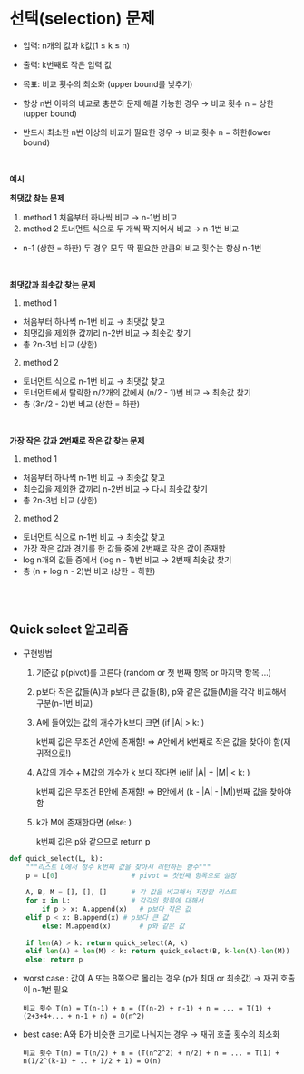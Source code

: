 # 선택(selection) 문제

- 입력: n개의 값과 k값(1 ≤ k ≤ n)
- 출력: k번째로 작은 입력 값
- 목표: 비교 횟수의 최소화 (upper bound를 낮추기)

- 항상 n번 이하의 비교로 충분히 문제 해결 가능한 경우 → 비교 횟수 n = 상한(upper bound)
- 반드시 최소한 n번 이상의 비교가 필요한 경우 → 비교 횟수 n = 하한(lower bound)

<br/>

**예시**

**최댓값 찾는 문제**

1. method 1 처음부터 하나씩 비교 → n-1번 비교
2. method 2 토너먼트 식으로 두 개씩 짝 지어서 비교 → n-1번 비교
- n-1 (상한 = 하한)  두 경우 모두 딱 필요한 만큼의 비교 횟수는 항상 n-1번

<br/>

**최댓값과 최솟값 찾는 문제**

 1. method 1 

- 처음부터 하나씩 n-1번 비교 → 최댓값 찾고
- 최댓값을 제외한 값끼리 n-2번 비교 → 최솟값 찾기
- 총 2n-3번 비교 (상한)
 2. method 2
- 토너먼트 식으로 n-1번 비교 → 최댓값 찾고
- 토너먼트에서 탈락한 n/2개의 값에서 (n/2 - 1)번 비교 → 최솟값 찾기
- 총 (3n/2 - 2)번 비교 (상한 = 하한)

<br/>

**가장 작은 값과 2번째로 작은 값 찾는 문제**

 1. method 1 

- 처음부터 하나씩 n-1번 비교 → 최솟값 찾고
- 최솟값을 제외한 값끼리 n-2번 비교 → 다시 최솟값 찾기
- 총 2n-3번 비교 (상한)
 2. method 2
- 토너먼트 식으로 n-1번 비교 → 최솟값 찾고
- 가장 작은 값과 경기를 한 값들 중에 2번째로 작은 값이 존재함
- log n개의 값들 중에서 (log n - 1)번 비교 → 2번째 최솟값 찾기
- 총 (n + log n - 2)번 비교 (상한 = 하한)

<br/>
<br/>

## Quick select 알고리즘

- 구현방법
    1. 기준값 p(pivot)를 고른다 (random or 첫 번째 항목 or 마지막 항목 ...)
    2. p보다 작은 값들(A)과 p보다 큰 값들(B), p와 같은 값들(M)을 각각 비교해서 구분(n-1번 비교)
    3. A에 들어있는 값의 개수가 k보다 크면 (if |A| > k: ) 
    
          k번째 값은 무조건 A안에 존재함! ⇒ A안에서 k번째로 작은 값을 찾아야 함(재귀적으로!)
    
    4. A값의 개수 + M값의 개수가 k 보다 작다면 (elif |A| + |M| < k: )                    
    
          k번째 값은 무조건 B안에 존재함! ⇒ B안에서 (k - |A| - |M|)번째 값을 찾아야 함
    
    5. k가 M에 존재한다면 (else: )
    
          k번째 값은 p와 같으므로 return p
    

```python
def quick_select(L, k):
	"""리스트 L에서 정수 k번째 값을 찾아서 리턴하는 함수"""
	p = L[0]                  # pivot = 첫번째 항목으로 설정
	
	A, B, M = [], [], []      # 각 값을 비교해서 저장할 리스트
	for x in L:               # 각각의 항목에 대해서
		if p > x: A.append(x)   # p보다 작은 값
    elif p < x: B.append(x) # p보다 큰 값
		else: M.append(x)       # p와 같은 값
	
	if len(A) > k: return quick_select(A, k)
	elif len(A) + len(M) < k: return quick_select(B, k-len(A)-len(M))
	else: return p
```

- worst case : 값이 A 또는 B쪽으로 몰리는 경우 (p가 최대 or 최솟값) → 재귀 호출이 n-1번 필요

      비교 횟수 T(n) = T(n-1) + n = (T(n-2) + n-1) + n = ... = T(1) + (2+3+4+... + n-1 + n) = O(n^2)

- best case: A와 B가 비슷한 크기로 나눠지는 경우 → 재귀 호출 횟수의 최소화

      비교 횟수 T(n) = T(n/2) + n = (T(n^2^2) + n/2) + n = ... = T(1) + n(1/2^(k-1) + .. + 1/2 + 1) = O(n)
